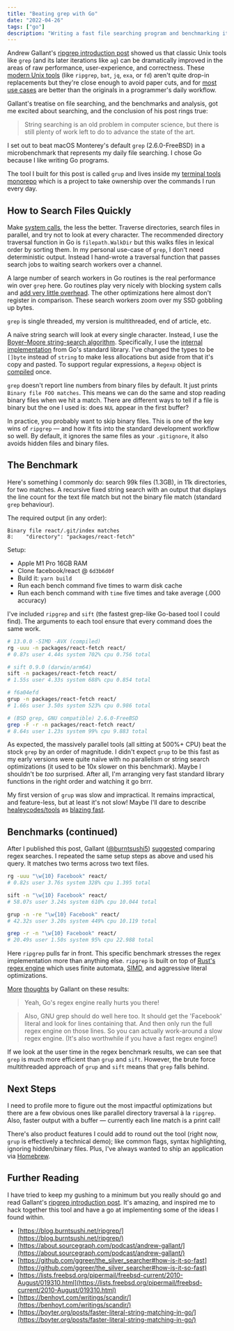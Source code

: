 ```yaml
---
title: "Beating grep with Go"
date: "2022-04-26"
tags: ["go"]
description: "Writing a fast file searching program and benchmarking it."
---
```


Andrew Gallant's [ripgrep introduction post](https://blog.burntsushi.net/ripgrep/) showed us that classic Unix tools like `grep` (and its later iterations like `ag`) can be dramatically improved in the areas of raw performance, user-experience, and correctness. These [modern Unix tools](https://github.com/ibraheemdev/modern-unix) (like `ripgrep`, `bat`, `jq`, `exa`, or `fd`) aren't quite drop-in replacements but they're close enough to avoid paper cuts, and for [most use cases](https://github.com/BurntSushi/ripgrep#why-shouldnt-i-use-ripgrep) are better than the originals in a programmer's daily workflow.

Gallant's treatise on file searching, and the benchmarks and analysis, got me excited about searching, and the conclusion of his post rings true:

> String searching is an old problem in computer science, but there is still plenty of work left to do to advance the state of the art.

I set out to beat macOS Monterey's default `grep` (2.6.0-FreeBSD) in a microbenchmark that represents my daily file searching. I chose Go because I like writing Go programs.

The tool I built for this post is called `grup` and lives inside my [terminal tools monorepo](https://github.com/healeycodes/tools) which is a project to take ownership over the commands I run every day.

## How to Search Files Quickly

Make [system calls](https://man7.org/linux/man-pages/man2/lstat.2.html), the less the better. Traverse directories, search files in parallel, and try not to look at every character. The recommended directory traversal function in Go is `filepath.WalkDir` but this walks files in lexical order by sorting them. In my personal use-case of `grep`, I don't need deterministic output. Instead I hand-wrote a traversal function that passes search jobs to waiting search workers over a channel.

A large number of search workers in Go routines is the real performance win over `grep` here. Go routines play very nicely with blocking system calls and [add very little overhead](https://utcc.utoronto.ca/~cks/space/blog/programming/GoSchedulerAndSyscalls). The other optimizations here almost don't register in comparison. These search workers zoom over my SSD gobbling up bytes.

`grep` is single threaded, my version is multithreaded, end of article, etc.

A naïve string search will look at every single character. Instead, I use the [Boyer–Moore string-search algorithm](https://en.wikipedia.org/wiki/Boyer%E2%80%93Moore_string-search_algorithm). Specifically, I use the [internal implementation](https://go.googlesource.com/go/+/go1.18.1/src/strings/search.go) from Go's standard library. I've changed the types to be `[]byte` instead of `string` to make less allocations but aside from that it's copy and pasted. To support regular expressions, a `Regexp` object is [compiled](https://pkg.go.dev/regexp#Compile) once.

`grep` doesn't report line numbers from binary files by default. It just prints `Binary file FOO matches`. This means we can do the same and stop reading binary files when we hit a match. There are different ways to tell if a file is binary but the one I used is: does `NUL` appear in the first buffer?

In practice, you probably want to skip binary files. This is one of the key wins of `ripgrep` — and how it fits into the standard development workflow so well. By default, it ignores the same files as your `.gitignore`, it also avoids hidden files and binary files.

## The Benchmark

Here's something I commonly do: search 99k files (1.3GB), in 11k directories, for two matches. A recursive fixed string search with an output that displays the line count for the text file match but not the binary file match (standard `grep` behaviour).

The required output (in any order):

```text
Binary file react/.git/index matches
8:    "directory": "packages/react-fetch"
```

Setup:

- Apple M1 Pro 16GB RAM
- Clone facebook/react @ `6d3b6d0f`
- Build it: `yarn build`
- Run each bench command five times to warm disk cache
- Run each bench command with `time` five times and take average (.000 accuracy)

I've included `ripgrep` and `sift` (the fastest grep-like Go-based tool I could find). The arguments to each tool ensure that every command does the same work.

```bash
# 13.0.0 -SIMD -AVX (compiled)
rg -uuu -n packages/react-fetch react/
# 0.87s user 4.44s system 702% cpu 0.756 total

# sift 0.9.0 (darwin/arm64)
sift -n packages/react-fetch react/
# 1.55s user 4.33s system 688% cpu 0.854 total

# f6a04efd
grup -n packages/react-fetch react/
# 1.66s user 3.50s system 523% cpu 0.986 total

# (BSD grep, GNU compatible) 2.6.0-FreeBSD
grep -F -r -n packages/react-fetch react/
# 8.64s user 1.23s system 99% cpu 9.883 total
```

As expected, the massively parallel tools (all sitting at 500%+ CPU) beat the stock `grep` by an order of magnitude. I didn't expect `grup` to be this fast as my early versions were quite naïve with no parallelism or string search optimizations (it used to be 10x slower on this benchmark). Maybe I shouldn't be *too* surprised. After all, I'm arranging very fast standard library functions in the right order and watching it go brrr.

My first version of `grup` was slow and impractical. It remains impractical, and feature-less, but at least it's not slow! Maybe I'll dare to describe [healeycodes/tools](https://github.com/healeycodes/tools) as [blazing fast](https://twitter.com/acdlite/status/974390255393505280).

## Benchmarks (continued)

After I published this post, Gallant ([@burntsushi5](https://twitter.com/burntsushi5)) [suggested](https://twitter.com/burntsushi5/status/1519279733703331841) comparing regex searches. I repeated the same setup steps as above and used his query. It matches two terms across two text files.

```bash
rg -uuu "\w{10} Facebook" react/
# 0.82s user 3.76s system 328% cpu 1.395 total

sift -n "\w{10} Facebook" react/
# 58.07s user 3.24s system 610% cpu 10.044 total

grup -n -re "\w{10} Facebook" react/
# 42.32s user 3.20s system 449% cpu 10.119 total

grep -r -n "\w{10} Facebook" react/
# 20.49s user 1.50s system 95% cpu 22.988 total
```

Here `ripgrep` pulls far in front. This specific benchmark stresses the regex implementation more than anything else. `ripgrep` is built on top of [Rust's regex engine](https://github.com/rust-lang/regex) which uses finite automata, [SIMD](https://github.com/BurntSushi/ripgrep/discussions/1822), and aggressive literal optimizations.

[More](https://twitter.com/burntsushi5/status/1519337194061766660) [thoughts](https://twitter.com/burntsushi5/status/1519345971053965315) by Gallant on these results:

> Yeah, Go's regex engine really hurts you there!

> Also, GNU grep should do well here too. It should get the 'Facebook' literal and look for lines containing that. And then only run the full regex engine on those lines. So you can actually work-around a slow regex engine. (It's also worthwhile if you have a fast regex engine!)

If we look at the user time in the regex benchmark results, we can see that `grep` is much more efficient than `grup` and `sift`. However, the brute force multithreaded approach of `grup` and `sift` means that `grep` falls behind.

## Next Steps

I need to profile more to figure out the most impactful optimizations but there are a few obvious ones like parallel directory traversal à la `ripgrep`. Also, faster output with a buffer — currently each line match is a print call!

There's also product features I could add to round out the tool (right now, `grup` is effectively a technical demo); like common flags, syntax highlighting, ignoring hidden/binary files. Plus, I've always wanted to ship an application via [Homebrew](https://brew.sh/).

## Further Reading

I have tried to keep my gushing to a minimum but you really should go and read Gallant's [ripgrep introduction post](https://blog.burntsushi.net/ripgrep/). It's amazing, and inspired me to hack together this tool and have a go at implementing some of the ideas I found within.

- [https://blog.burntsushi.net/ripgrep/](https://blog.burntsushi.net/ripgrep/)
- [https://about.sourcegraph.com/podcast/andrew-gallant/](https://about.sourcegraph.com/podcast/andrew-gallant/)
- [https://github.com/ggreer/the_silver_searcher#how-is-it-so-fast](https://github.com/ggreer/the_silver_searcher#how-is-it-so-fast)
- [https://lists.freebsd.org/pipermail/freebsd-current/2010-August/019310.html](https://lists.freebsd.org/pipermail/freebsd-current/2010-August/019310.html)
- [https://benhoyt.com/writings/scandir/](https://benhoyt.com/writings/scandir/)
- [https://boyter.org/posts/faster-literal-string-matching-in-go/](https://boyter.org/posts/faster-literal-string-matching-in-go/)
